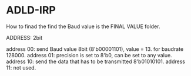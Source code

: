 # ADLD-IRP





How to finad the find the Baud value is the FINAL VALUE folder.

ADDRESS: 2bit

address  00: send Baud value 8bit (8'b00001101), value = 13. for baudrate 128000.
address  01: precision is set to 8'b0, can be set to any value.
address  10: send the data that has to be transmitted 8'b01010101.
address  11: not used.
